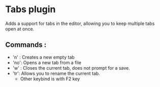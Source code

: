 # Tabs plugin
Adds a support for tabs in the editor, allowing you to keep multiple tabs open at once.

## Commands :
- 'n' : Creates a new empty tab
- 'no': Opens a new tab from a file
- 'w' : Closes the current tab, does not prompt for a save.
- 'tr': Allows you to rename the current tab.
  - Other keybind is with F2 key